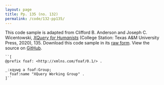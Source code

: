 ```yaml
---
layout: page
title: Pp. 135 (no. 132)
permalink: /code/132-pp135/
---
```


This code sample is adapted from Clifford B. Anderson and Joseph C. Wicentowski, 
[_XQuery for Humanists_](/) (College Station: Texas A&M University Press, 2020), 135. 
Download this code sample in its [raw form](/code/132-pp135/132-pp135.xq).
View the source on [GitHub](https://github.com/coding4humanists/xquery4humanists/blob/master/code/132-pp135/132-pp135.xq).

```xquery
``[
@prefix foaf: <http://xmlns.com/foaf/0.1/> .

_:xqywg a foaf:Group;
  foaf:name "XQuery Working Group" .
]``
```  
